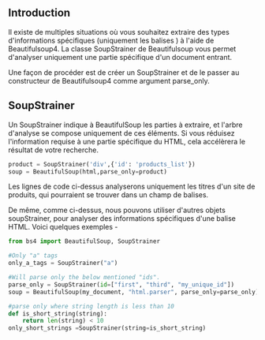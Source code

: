 ## Introduction

Il existe de multiples situations où vous souhaitez extraire des types d'informations spécifiques (uniquement les balises <a>) à l'aide de Beautifulsoup4. La classe SoupStrainer de Beautifulsoup vous permet d'analyser uniquement une partie spécifique d'un document entrant.

Une façon de procéder est de créer un SoupStrainer et de le passer au constructeur de Beautifulsoup4 comme argument parse_only.

## SoupStrainer

Un SoupStrainer indique à BeautifulSoup les parties à extraire, et l'arbre d'analyse se compose uniquement de ces éléments. Si vous réduisez l'information requise à une partie spécifique du HTML, cela accélèrera le résultat de votre recherche.

```python
product = SoupStrainer('div',{'id': 'products_list'})
soup = BeautifulSoup(html,parse_only=product)
```

Les lignes de code ci-dessus analyserons uniquement les titres d'un site de produits, qui pourraient se trouver dans un champ de balises.

De même, comme ci-dessus, nous pouvons utiliser d'autres objets soupStrainer, pour analyser des informations spécifiques d'une balise HTML. Voici quelques exemples -

```python
from bs4 import BeautifulSoup, SoupStrainer

#Only "a" tags
only_a_tags = SoupStrainer("a")

#Will parse only the below mentioned "ids".
parse_only = SoupStrainer(id=["first", "third", "my_unique_id"])
soup = BeautifulSoup(my_document, "html.parser", parse_only=parse_only)

#parse only where string length is less than 10
def is_short_string(string):
    return len(string) < 10
only_short_strings =SoupStrainer(string=is_short_string)
```